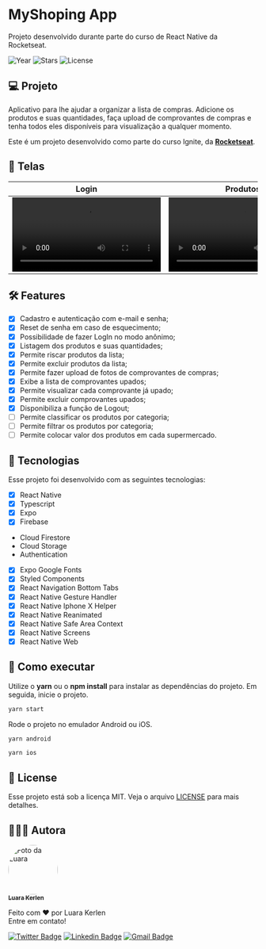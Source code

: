 # MyShoping App
Projeto desenvolvido durante parte do curso de React Native da Rocketseat.

<p>
  <img src="https://img.shields.io/static/v1?label=year&message=2022&color=FFFFFF&labelColor=7273E9" alt="Year" />
  <img src="https://img.shields.io/github/stars/luarakerlen/nlw-together?label=stars&message=MIT&color=FFFFFF&labelColor=7273E9" alt="Stars">
  <img alt="License" src="https://img.shields.io/static/v1?label=license&message=MIT&color=FFFFFF&labelColor=7273E9">
</p>

## 💻 Projeto
Aplicativo para lhe ajudar a organizar a lista de compras. Adicione os produtos e suas quantidades, faça upload de comprovantes de compras e tenha todos eles disponíveis para visualização a qualquer momento.

Este é um projeto desenvolvido como parte do curso Ignite, da **[Rocketseat](https://www.rocketseat.com.br/)**.

## 📱 Telas

Login | Produtos | Upload de comprovantes | Comprovantes
------------- | ------------- | ------------- | -------------
<video src="https://user-images.githubusercontent.com/26902816/155658381-ddc9db40-18c7-46b2-8ce7-7761f1b51607.mp4" /> | <video src="https://user-images.githubusercontent.com/26902816/155655535-a9abdac1-4ca0-4c90-88ab-22de905d4747.mp4" /> | <video src="https://user-images.githubusercontent.com/26902816/155655569-cf019a44-0372-4b6e-b507-33687030a307.mp4" /> | <video src="https://user-images.githubusercontent.com/26902816/155648830-d3240ac5-7f64-41bb-aa74-7a6362ebe393.mp4" />







## :hammer_and_wrench: Features 

-   [x] Cadastro e autenticação com e-mail e senha;
-   [x] Reset de senha em caso de esquecimento;
-   [x] Possibilidade de fazer LogIn no modo anônimo;
-   [x] Listagem dos produtos e suas quantidades;
-   [x] Permite riscar produtos da lista;
-   [x] Permite excluir produtos da lista;
-   [x] Permite fazer upload de fotos de comprovantes de compras;
-   [x] Exibe a lista de comprovantes upados;
-   [x] Permite visualizar cada comprovante já upado;
-   [x] Permite excluir comprovantes upados;
-   [x] Disponibiliza a função de Logout;
-   [ ] Permite classificar os produtos por categoria;
-   [ ] Permite filtrar os produtos por categoria;
-   [ ] Permite colocar valor dos produtos em cada supermercado.

## 🧪 Tecnologias

Esse projeto foi desenvolvido com as seguintes tecnologias:

-   [x] React Native
-   [x] Typescript
-   [x] Expo
-   [x] Firebase
- Cloud Firestore
- Cloud Storage
- Authentication
-   [x] Expo Google Fonts
-   [x] Styled Components
-   [x] React Navigation Bottom Tabs
-   [x] React Native Gesture Handler
-   [x] React Native Iphone X Helper
-   [x] React Native Reanimated
-   [x] React Native Safe Area Context
-   [x] React Native Screens
-   [x] React Native Web

## 🚀 Como executar

Utilize o **yarn** ou o **npm install** para instalar as dependências do projeto.
Em seguida, inicie o projeto.

```cl
yarn start
```

Rode o projeto no emulador Android ou iOS.

```cl
yarn android
```

```cl
yarn ios
```

## 📝 License

Esse projeto está sob a licença MIT. Veja o arquivo [LICENSE](LICENSE.md) para mais detalhes.

## 👩🏽‍💻 Autora

<a href="https://www.linkedin.com/in/luarakerlen/">
 <img title="Luara Kerlen" style="border-radius: 50%;" src="https://avatars.githubusercontent.com/u/26902816?v=4" width="100px;" alt="Foto da Luara"/>
 <br />
 <sub><b>Luara Kerlen</b></sub></a> <a href="https://www.linkedin.com/in/luarakerlen/" title="Luara Kerlen"></a>


Feito com ❤️ por Luara Kerlen
<br>Entre em contato!

[![Twitter Badge](https://img.shields.io/twitter/url?label=%40luarakerlen&style=social&url=https%3A%2F%2Ftwitter.com%2Fluarakerlen)](https://twitter.com/luarakerlen)
[![Linkedin Badge](https://img.shields.io/badge/-Luara%20Kerlen-blue?style=flat-square&logo=Linkedin&logoColor=white&link=https://www.linkedin.com/in/luarakerlen/)](https://www.linkedin.com/in/luarakerlen/) 
[![Gmail Badge](https://img.shields.io/badge/-luarakerlen12@gmail.com-c14438?style=flat-square&logo=Gmail&logoColor=white&link=mailto:luarakerlen12@gmail.com)](mailto:luarakerlen12@gmail.com)
